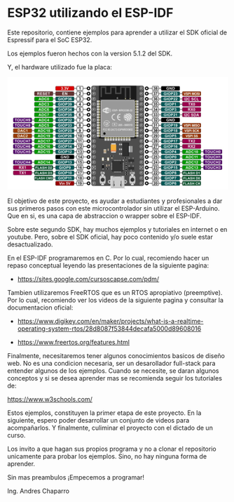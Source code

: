 # ESP32 utilizando el ESP-IDF

Este repositorio, contiene ejemplos para aprender a utilizar el SDK oficial de Espressif para el SoC ESP32.

Los ejemplos fueron hechos con la version 5.1.2 del SDK.

Y, el hardware utilizado fue la placa:

![Placa](/pinout.png "Placa")

El objetivo de este proyecto, es ayudar a estudiantes y profesionales a dar sus primeros pasos con este microcontrolador sin utilizar el ESP-Arduino. Que en si, es una capa de abstraccion o wrapper sobre el ESP-IDF.

Sobre este segundo SDK, hay muchos ejemplos y tutoriales en internet o en youtube. Pero, sobre el SDK oficial, hay poco contenido y/o suele estar desactualizado.

En el ESP-IDF programaremos en C. Por lo cual, recomiendo hacer un repaso conceptual leyendo las presentaciones de la siguiente pagina:

- https://sites.google.com/cursoscapse.com/pdm/

Tambien utilizaremos FreeRTOS que es un RTOS apropiativo (preemptive). Por lo cual, recomiendo ver los videos de la siguiente pagina y consultar la documentacion oficial:

- https://www.digikey.com/en/maker/projects/what-is-a-realtime-operating-system-rtos/28d8087f53844decafa5000d89608016

- https://www.freertos.org/features.html

Finalmente, necesitaremos tener algunos conocimientos basicos de diseño web. No es una condicion necesaria, ser un desarollador full-stack para entender algunos de los ejemplos. Cuando se necesite, se daran algunos conceptos y si se desea aprender mas se recomienda seguir los tutoriales de:

https://www.w3schools.com/

Estos ejemplos, constituyen la primer etapa de este proyecto. En la siguiente, espero poder desarrollar un conjunto de videos para acompañarlos. Y finalmente, culiminar el proyecto con el dictado de un curso.

Los invito a que hagan sus propios programa y no a clonar el repositorio unicamente para probar los ejemplos. Sino, no hay ninguna forma de aprender.

Sin mas preambulos ¡Empecemos a programar!

Ing. Andres Chaparro
